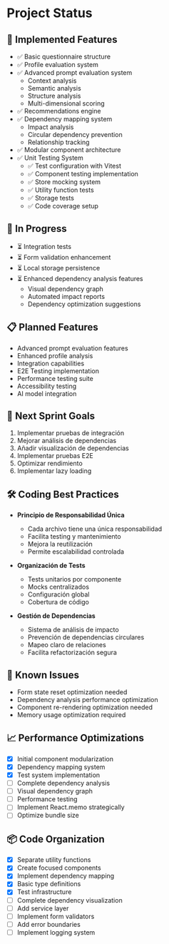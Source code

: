 # Project Status

## 🚀 Implemented Features
- ✅ Basic questionnaire structure
- ✅ Profile evaluation system
- ✅ Advanced prompt evaluation system
  - Context analysis
  - Semantic analysis
  - Structure analysis
  - Multi-dimensional scoring
- ✅ Recommendations engine
- ✅ Dependency mapping system
  - Impact analysis
  - Circular dependency prevention
  - Relationship tracking
- ✅ Modular component architecture
- ✅ Unit Testing System
  - ✅ Test configuration with Vitest
  - ✅ Component testing implementation
  - ✅ Store mocking system
  - ✅ Utility function tests
  - ✅ Storage tests
  - ✅ Code coverage setup

## 🔄 In Progress
- ⏳ Integration tests
- ⏳ Form validation enhancement
- ⏳ Local storage persistence
- ⏳ Enhanced dependency analysis features
  - Visual dependency graph
  - Automated impact reports
  - Dependency optimization suggestions

## 📋 Planned Features
- Advanced prompt evaluation features
- Enhanced profile analysis
- Integration capabilities
- E2E Testing implementation
- Performance testing suite
- Accessibility testing
- AI model integration

## 🎯 Next Sprint Goals
1. Implementar pruebas de integración
2. Mejorar análisis de dependencias
3. Añadir visualización de dependencias
4. Implementar pruebas E2E
5. Optimizar rendimiento
6. Implementar lazy loading

## 🛠 Coding Best Practices
- **Principio de Responsabilidad Única**
  - Cada archivo tiene una única responsabilidad
  - Facilita testing y mantenimiento
  - Mejora la reutilización
  - Permite escalabilidad controlada

- **Organización de Tests**
  - Tests unitarios por componente
  - Mocks centralizados
  - Configuración global
  - Cobertura de código

- **Gestión de Dependencias**
  - Sistema de análisis de impacto
  - Prevención de dependencias circulares
  - Mapeo claro de relaciones
  - Facilita refactorización segura

## 🐛 Known Issues
- Form state reset optimization needed
- Dependency analysis performance optimization
- Component re-rendering optimization needed
- Memory usage optimization required

## 📈 Performance Optimizations
- [x] Initial component modularization
- [x] Dependency mapping system
- [x] Test system implementation
- [ ] Complete dependency analysis
- [ ] Visual dependency graph
- [ ] Performance testing
- [ ] Implement React.memo strategically
- [ ] Optimize bundle size

## 📦 Code Organization
- [x] Separate utility functions
- [x] Create focused components
- [x] Implement dependency mapping
- [x] Basic type definitions
- [x] Test infrastructure
- [ ] Complete dependency visualization
- [ ] Add service layer
- [ ] Implement form validators
- [ ] Add error boundaries
- [ ] Implement logging system